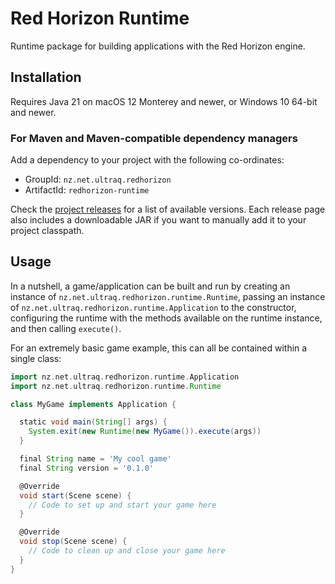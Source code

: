
Red Horizon Runtime
===================

Runtime package for building applications with the Red Horizon engine.


Installation
------------

Requires Java 21 on macOS 12 Monterey and newer, or Windows 10 64-bit and newer.

### For Maven and Maven-compatible dependency managers

Add a dependency to your project with the following co-ordinates:

 - GroupId: `nz.net.ultraq.redhorizon`
 - ArtifactId: `redhorizon-runtime`

Check the [project releases](https://github.com/ultraq/redhorizon/releases)
for a list of available versions.  Each release page also includes a
downloadable JAR if you want to manually add it to your project classpath.


Usage
-----

In a nutshell, a game/application can be built and run by creating an instance
of `nz.net.ultraq.redhorizon.runtime.Runtime`, passing an instance of
`nz.net.ultraq.redhorizon.runtime.Application` to the constructor, configuring
the runtime with the methods available on the runtime instance, and then calling
`execute()`.

For an extremely basic game example, this can all be contained within a single
class:

```groovy
import nz.net.ultraq.redhorizon.runtime.Application
import nz.net.ultraq.redhorizon.runtime.Runtime

class MyGame implements Application {

  static void main(String[] args) {
    System.exit(new Runtime(new MyGame()).execute(args))
  }

  final String name = 'My cool game'
  final String version = '0.1.0'

  @Override
  void start(Scene scene) {
    // Code to set up and start your game here
  }

  @Override
  void stop(Scene scene) {
    // Code to clean up and close your game here
  }
}
```
